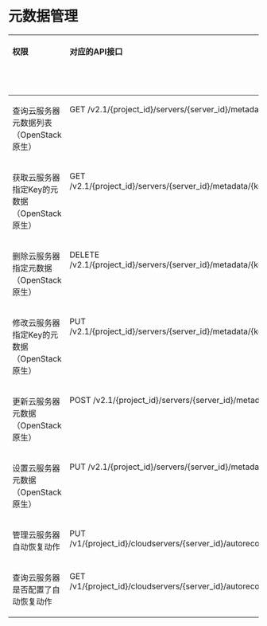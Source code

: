 # 元数据管理<a name="ecs_06_0011"></a>

<a name="table144485372515"></a>
<table><thead align="left"><tr id="row7456538256"><th class="cellrowborder" valign="top" width="12.120000000000001%" id="mcps1.1.7.1.1"><p id="p1959712364512"><a name="p1959712364512"></a><a name="p1959712364512"></a>权限</p>
</th>
<th class="cellrowborder" valign="top" width="28.54%" id="mcps1.1.7.1.2"><p id="p8402164419019"><a name="p8402164419019"></a><a name="p8402164419019"></a>对应的API接口</p>
</th>
<th class="cellrowborder" valign="top" width="23.18%" id="mcps1.1.7.1.3"><p id="p2040214445018"><a name="p2040214445018"></a><a name="p2040214445018"></a>授权项（Action）</p>
</th>
<th class="cellrowborder" valign="top" width="17.73%" id="mcps1.1.7.1.4"><p id="p22519318453"><a name="p22519318453"></a><a name="p22519318453"></a>依赖的授权项</p>
</th>
<th class="cellrowborder" valign="top" width="9.6%" id="mcps1.1.7.1.5"><p id="p84029445019"><a name="p84029445019"></a><a name="p84029445019"></a>IAM项目</p>
<p id="p12578131324712"><a name="p12578131324712"></a><a name="p12578131324712"></a>(Project)</p>
</th>
<th class="cellrowborder" valign="top" width="8.83%" id="mcps1.1.7.1.6"><p id="p1999212348459"><a name="p1999212348459"></a><a name="p1999212348459"></a>企业项目</p>
<p id="p1026502118478"><a name="p1026502118478"></a><a name="p1026502118478"></a>(Enterprise Project)</p>
</th>
</tr>
</thead>
<tbody><tr id="row74519536251"><td class="cellrowborder" valign="top" width="12.120000000000001%" headers="mcps1.1.7.1.1 "><p id="p15111021151510"><a name="p15111021151510"></a><a name="p15111021151510"></a>查询云服务器元数据列表（OpenStack原生）</p>
</td>
<td class="cellrowborder" valign="top" width="28.54%" headers="mcps1.1.7.1.2 "><p id="p1153135543716"><a name="p1153135543716"></a><a name="p1153135543716"></a>GET /v2.1/{project_id}/servers/{server_id}/metadata</p>
</td>
<td class="cellrowborder" valign="top" width="23.18%" headers="mcps1.1.7.1.3 "><p id="p14132141712211"><a name="p14132141712211"></a><a name="p14132141712211"></a>ecs:servers:listMetadata</p>
</td>
<td class="cellrowborder" valign="top" width="17.73%" headers="mcps1.1.7.1.4 "><p id="p20960169150"><a name="p20960169150"></a><a name="p20960169150"></a>-</p>
</td>
<td class="cellrowborder" valign="top" width="9.6%" headers="mcps1.1.7.1.5 "><p id="p1726916409147"><a name="p1726916409147"></a><a name="p1726916409147"></a>√</p>
</td>
<td class="cellrowborder" valign="top" width="8.83%" headers="mcps1.1.7.1.6 "><p id="p12269154011420"><a name="p12269154011420"></a><a name="p12269154011420"></a>×</p>
</td>
</tr>
<tr id="row154545313252"><td class="cellrowborder" valign="top" width="12.120000000000001%" headers="mcps1.1.7.1.1 "><p id="p1351112181510"><a name="p1351112181510"></a><a name="p1351112181510"></a>获取云服务器指定Key的元数据（OpenStack原生）</p>
</td>
<td class="cellrowborder" valign="top" width="28.54%" headers="mcps1.1.7.1.2 "><p id="p7601164133811"><a name="p7601164133811"></a><a name="p7601164133811"></a>GET /v2.1/{project_id}/servers/{server_id}/metadata/{key}</p>
</td>
<td class="cellrowborder" valign="top" width="23.18%" headers="mcps1.1.7.1.3 "><p id="p624151832110"><a name="p624151832110"></a><a name="p624151832110"></a>ecs:servers:getMetadata</p>
</td>
<td class="cellrowborder" valign="top" width="17.73%" headers="mcps1.1.7.1.4 "><p id="p79609681514"><a name="p79609681514"></a><a name="p79609681514"></a>-</p>
</td>
<td class="cellrowborder" valign="top" width="9.6%" headers="mcps1.1.7.1.5 "><p id="p4240123831612"><a name="p4240123831612"></a><a name="p4240123831612"></a>√</p>
</td>
<td class="cellrowborder" valign="top" width="8.83%" headers="mcps1.1.7.1.6 "><p id="p624023820165"><a name="p624023820165"></a><a name="p624023820165"></a>×</p>
</td>
</tr>
<tr id="row1745115392512"><td class="cellrowborder" valign="top" width="12.120000000000001%" headers="mcps1.1.7.1.1 "><p id="p25111721141518"><a name="p25111721141518"></a><a name="p25111721141518"></a>删除云服务器指定元数据（OpenStack原生）</p>
</td>
<td class="cellrowborder" valign="top" width="28.54%" headers="mcps1.1.7.1.2 "><p id="p84681716163817"><a name="p84681716163817"></a><a name="p84681716163817"></a>DELETE /v2.1/{project_id}/servers/{server_id}/metadata/{key}</p>
</td>
<td class="cellrowborder" valign="top" width="23.18%" headers="mcps1.1.7.1.3 "><p id="p23294199214"><a name="p23294199214"></a><a name="p23294199214"></a>ecs:servers:setMetadata</p>
</td>
<td class="cellrowborder" valign="top" width="17.73%" headers="mcps1.1.7.1.4 "><p id="p296014691515"><a name="p296014691515"></a><a name="p296014691515"></a>-</p>
</td>
<td class="cellrowborder" valign="top" width="9.6%" headers="mcps1.1.7.1.5 "><p id="p1342473912162"><a name="p1342473912162"></a><a name="p1342473912162"></a>√</p>
</td>
<td class="cellrowborder" valign="top" width="8.83%" headers="mcps1.1.7.1.6 "><p id="p94241039201611"><a name="p94241039201611"></a><a name="p94241039201611"></a>×</p>
</td>
</tr>
<tr id="row54513538256"><td class="cellrowborder" valign="top" width="12.120000000000001%" headers="mcps1.1.7.1.1 "><p id="p20511321151517"><a name="p20511321151517"></a><a name="p20511321151517"></a>修改云服务器指定Key的元数据（OpenStack原生）</p>
</td>
<td class="cellrowborder" valign="top" width="28.54%" headers="mcps1.1.7.1.2 "><p id="p1163717278380"><a name="p1163717278380"></a><a name="p1163717278380"></a>PUT /v2.1/{project_id}/servers/{server_id}/metadata/{key}</p>
</td>
<td class="cellrowborder" valign="top" width="23.18%" headers="mcps1.1.7.1.3 "><p id="p4447182017213"><a name="p4447182017213"></a><a name="p4447182017213"></a>ecs:servers:setMetadata</p>
</td>
<td class="cellrowborder" valign="top" width="17.73%" headers="mcps1.1.7.1.4 "><p id="p119601612154"><a name="p119601612154"></a><a name="p119601612154"></a>-</p>
</td>
<td class="cellrowborder" valign="top" width="9.6%" headers="mcps1.1.7.1.5 "><p id="p19563141171613"><a name="p19563141171613"></a><a name="p19563141171613"></a>√</p>
</td>
<td class="cellrowborder" valign="top" width="8.83%" headers="mcps1.1.7.1.6 "><p id="p19563144112165"><a name="p19563144112165"></a><a name="p19563144112165"></a>×</p>
</td>
</tr>
<tr id="row1745205314257"><td class="cellrowborder" valign="top" width="12.120000000000001%" headers="mcps1.1.7.1.1 "><p id="p19511221111516"><a name="p19511221111516"></a><a name="p19511221111516"></a>更新云服务器元数据（OpenStack原生）</p>
</td>
<td class="cellrowborder" valign="top" width="28.54%" headers="mcps1.1.7.1.2 "><p id="p14427183918386"><a name="p14427183918386"></a><a name="p14427183918386"></a>POST /v2.1/{project_id}/servers/{server_id}/metadata</p>
</td>
<td class="cellrowborder" valign="top" width="23.18%" headers="mcps1.1.7.1.3 "><p id="p19412822102116"><a name="p19412822102116"></a><a name="p19412822102116"></a>ecs:servers:setMetadata</p>
</td>
<td class="cellrowborder" valign="top" width="17.73%" headers="mcps1.1.7.1.4 "><p id="p149601860158"><a name="p149601860158"></a><a name="p149601860158"></a>-</p>
</td>
<td class="cellrowborder" valign="top" width="9.6%" headers="mcps1.1.7.1.5 "><p id="p104161543121619"><a name="p104161543121619"></a><a name="p104161543121619"></a>√</p>
</td>
<td class="cellrowborder" valign="top" width="8.83%" headers="mcps1.1.7.1.6 "><p id="p9416204312164"><a name="p9416204312164"></a><a name="p9416204312164"></a>×</p>
</td>
</tr>
<tr id="row7451153152518"><td class="cellrowborder" valign="top" width="12.120000000000001%" headers="mcps1.1.7.1.1 "><p id="p65111721151514"><a name="p65111721151514"></a><a name="p65111721151514"></a>设置云服务器元数据（OpenStack原生）</p>
</td>
<td class="cellrowborder" valign="top" width="28.54%" headers="mcps1.1.7.1.2 "><p id="p1284135014389"><a name="p1284135014389"></a><a name="p1284135014389"></a>PUT /v2.1/{project_id}/servers/{server_id}/metadata</p>
</td>
<td class="cellrowborder" valign="top" width="23.18%" headers="mcps1.1.7.1.3 "><p id="p848962316215"><a name="p848962316215"></a><a name="p848962316215"></a>ecs:servers:setMetadata</p>
</td>
<td class="cellrowborder" valign="top" width="17.73%" headers="mcps1.1.7.1.4 "><p id="p13112112472112"><a name="p13112112472112"></a><a name="p13112112472112"></a>ecs:servers:get</p>
</td>
<td class="cellrowborder" valign="top" width="9.6%" headers="mcps1.1.7.1.5 "><p id="p2083213449164"><a name="p2083213449164"></a><a name="p2083213449164"></a>√</p>
</td>
<td class="cellrowborder" valign="top" width="8.83%" headers="mcps1.1.7.1.6 "><p id="p1383234419169"><a name="p1383234419169"></a><a name="p1383234419169"></a>×</p>
</td>
</tr>
<tr id="row12910751192118"><td class="cellrowborder" valign="top" width="12.120000000000001%" headers="mcps1.1.7.1.1 "><p id="p16512122113152"><a name="p16512122113152"></a><a name="p16512122113152"></a>管理云服务器自动恢复动作</p>
</td>
<td class="cellrowborder" valign="top" width="28.54%" headers="mcps1.1.7.1.2 "><p id="p5112171122214"><a name="p5112171122214"></a><a name="p5112171122214"></a>PUT /v1/{project_id}/cloudservers/{server_id}/autorecovery</p>
</td>
<td class="cellrowborder" valign="top" width="23.18%" headers="mcps1.1.7.1.3 "><p id="p14812152515214"><a name="p14812152515214"></a><a name="p14812152515214"></a>ecs:cloudServers:setAutoRecovery</p>
</td>
<td class="cellrowborder" valign="top" width="17.73%" headers="mcps1.1.7.1.4 "><p id="p196076101519"><a name="p196076101519"></a><a name="p196076101519"></a>-</p>
</td>
<td class="cellrowborder" valign="top" width="9.6%" headers="mcps1.1.7.1.5 "><p id="p317872319146"><a name="p317872319146"></a><a name="p317872319146"></a>√</p>
</td>
<td class="cellrowborder" valign="top" width="8.83%" headers="mcps1.1.7.1.6 "><p id="p1117882315143"><a name="p1117882315143"></a><a name="p1117882315143"></a>√</p>
</td>
</tr>
<tr id="row5416859112120"><td class="cellrowborder" valign="top" width="12.120000000000001%" headers="mcps1.1.7.1.1 "><p id="p95121721151515"><a name="p95121721151515"></a><a name="p95121721151515"></a>查询云服务器是否配置了自动恢复动作</p>
</td>
<td class="cellrowborder" valign="top" width="28.54%" headers="mcps1.1.7.1.2 "><p id="p17112151192212"><a name="p17112151192212"></a><a name="p17112151192212"></a>GET /v1/{project_id}/cloudservers/{server_id}/autorecovery</p>
</td>
<td class="cellrowborder" valign="top" width="23.18%" headers="mcps1.1.7.1.3 "><p id="p283292614211"><a name="p283292614211"></a><a name="p283292614211"></a>ecs:cloudServers:getAutoRecovery</p>
</td>
<td class="cellrowborder" valign="top" width="17.73%" headers="mcps1.1.7.1.4 "><p id="p59601361159"><a name="p59601361159"></a><a name="p59601361159"></a>-</p>
</td>
<td class="cellrowborder" valign="top" width="9.6%" headers="mcps1.1.7.1.5 "><p id="p1778771181719"><a name="p1778771181719"></a><a name="p1778771181719"></a>√</p>
</td>
<td class="cellrowborder" valign="top" width="8.83%" headers="mcps1.1.7.1.6 "><p id="p11787181131719"><a name="p11787181131719"></a><a name="p11787181131719"></a>√</p>
</td>
</tr>
</tbody>
</table>

